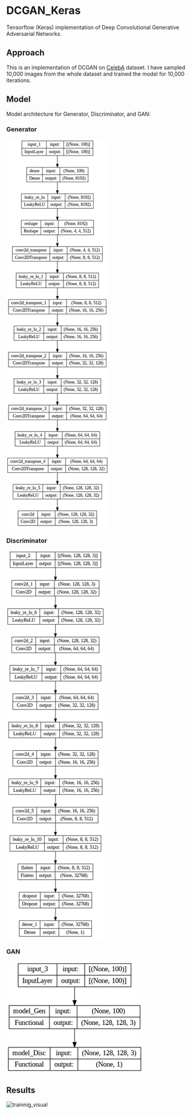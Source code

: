 # DCGAN_Keras
Tensorflow (Keras) implementation of Deep Convolutional Generative Adversarial Networks. 


## Approach
This is an implementation of DCGAN on [CelebA](https://mmlab.ie.cuhk.edu.hk/projects/CelebA.html) dataset. I have sampled 10,000 images from the whole dataset and trained the model for 10,000 iterations. 


## Model
Model architecture for Generator, Discriminator, and GAN:

### Generator

![generator](https://github.com/tshr-d-dragon/DCGAN_Keras/blob/main/generator.png)

### Discriminator

![discriminator](https://github.com/tshr-d-dragon/DCGAN_Keras/blob/main/discriminator.png)

### GAN

![](https://github.com/tshr-d-dragon/DCGAN_Keras/blob/main/gan.png)


## Results

![trainnig_visual](https://github.com/tshr-d-dragon/DCGAN_Keras/blob/main/trainnig_visual.gif)

